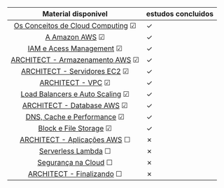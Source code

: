 |                           Material disponivel                            | estudos concluidos |
|:------------------------------------------------------------------------:|--------------------|
| [Os Conceitos de Cloud Computing](conceitos_cloud_computing.md) &#x2611; | &check;            |
|                 [A Amazon AWS](amazon_aws.md)   &#x2611;                 | &check;            |
|                [IAM e Acess Management](iam.md)  &#x2611;                | &check;            |
|             [ARCHITECT - Armazenamento AWS](s3.md)  &#x2611;             | &check;            |
|              [ARCHITECT - Servidores EC2](ec2.md)  &#x2611;              | &check;            |
|                   [ARCHITECT - VPC](vpc.md)  &#x2611;                    | &check;            |
| [Load Balancers e Auto Scaling](auto_scaling_load_balancers.md) &#x2611; | &check;            |
|            [ARCHITECT - Database AWS](database.md)  &#x2611;             | &check;            |
|      [DNS, Cache e Performance](dns_cache_performance.md)  &#x2611;      | &check;            |
|         [Block e File Storage](block_file_storage.md)  &#x2611;          | &check;            |
|        [ARCHITECT - Aplicações AWS](aplicacoes_aws.md)  &#x2610;         | &cross;            |
|                 [Serverless Lambda](lambda.md)  &#x2610;                 | &cross;            |
|          [Segurança na Cloud](seguranca_na_cloud.md)  &#x2610;           | &cross;            |
|           [ARCHITECT - Finalizando](finalizando.md)  &#x2610;            | &cross;            |
